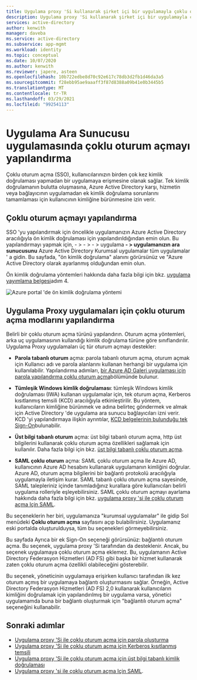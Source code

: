 ```yaml
---
title: Uygulama proxy 'Si kullanarak şirket içi bir uygulamayla çoklu oturum açmayı anlama
description: Uygulama proxy 'Si kullanarak şirket içi bir uygulamayla çoklu oturum açmayı anlayın.
services: active-directory
author: kenwith
manager: daveba
ms.service: active-directory
ms.subservice: app-mgmt
ms.workload: identity
ms.topic: conceptual
ms.date: 10/07/2020
ms.author: kenwith
ms.reviewer: japere, asteen
ms.openlocfilehash: 10b722edbe8d70c92e617c78db3d2fb1d46da3a5
ms.sourcegitcommit: f28ebb95ae9aaaff3f87d8388a09b41e0b3445b5
ms.translationtype: MT
ms.contentlocale: tr-TR
ms.lasthandoff: 03/29/2021
ms.locfileid: "99254113"
---
```

# <a name="how-to-configure-single-sign-on-to-an-application-proxy-application"></a>Uygulama Ara Sunucusu uygulamasında çoklu oturum açmayı yapılandırma

Çoklu oturum açma (SSO), kullanıcılarınızın birden çok kez kimlik doğrulaması yapmadan bir uygulamaya erişmesine olanak sağlar. Tek kimlik doğrulamanın bulutta oluşmasına, Azure Active Directory karşı, hizmetin veya bağlayıcının uygulamadan ek kimlik doğrulama sorunlarını tamamlaması için kullanıcının kimliğine bürünmesine izin verir.

## <a name="how-to-configure-single-sign-on"></a>Çoklu oturum açmayı yapılandırma
SSO 'yu yapılandırmak için öncelikle uygulamanızın Azure Active Directory aracılığıyla ön kimlik doğrulaması için yapılandırıldığından emin olun. Bu yapılandırmayı yapmak için,   - &gt;   - &gt;   - &gt; uygulama **- &gt; uygulamanızın ara sunucusunu** Azure Active Directory Kurumsal uygulamalar tüm uygulamalar ' a gidin. Bu sayfada, "ön kimlik doğrulama" alanını görürsünüz ve "Azure Active Directory olarak ayarlanmış olduğundan emin olun. 

Ön kimlik doğrulama yöntemleri hakkında daha fazla bilgi için bkz. [uygulama yayımlama belgesi](application-proxy-add-on-premises-application.md)adım 4.

   ![Azure portal 'de ön kimlik doğrulama yöntemi](./media/application-proxy-config-sso-how-to/app-proxy.png)

## <a name="configuring-single-sign-on-modes-for-application-proxy-applications"></a>Uygulama Proxy uygulamaları için çoklu oturum açma modlarını yapılandırma
Belirli bir çoklu oturum açma türünü yapılandırın. Oturum açma yöntemleri, arka uç uygulamasının kullandığı kimlik doğrulama türüne göre sınıflandırılır. Uygulama Proxy uygulamaları üç tür oturum açmayı destekler:

-   **Parola tabanlı oturum** açma: parola tabanlı oturum açma, oturum açmak için Kullanıcı adı ve parola alanlarını kullanan herhangi bir uygulama için kullanılabilir. Yapılandırma adımları, [bir Azure AD Galeri uygulaması için parola yapılandırma çoklu oturum açma](configure-password-single-sign-on-non-gallery-applications.md)bölümünde bulunur.

-   **Tümleşik Windows kimlik doğrulaması**: tümleşik Windows kimlik doğrulaması (IWA) kullanan uygulamalar için, tek oturum açma, Kerberos kısıtlanmış temsili (KCD) aracılığıyla etkinleştirilir. Bu yöntem, kullanıcıların kimliğine bürünmek ve adına belirteç göndermek ve almak için Active Directory 'de uygulama ara sunucu bağlayıcıları izni verir. KCD 'yi yapılandırmaya ilişkin ayrıntılar, [KCD belgelerinin bulunduğu tek Sign-On](application-proxy-configure-single-sign-on-with-kcd.md)bulunabilir.

-   **Üst bilgi tabanlı oturum** açma: üst bilgi tabanlı oturum açma, http üst bilgilerini kullanarak çoklu oturum açma özellikleri sağlamak için kullanılır. Daha fazla bilgi için bkz. [üst bilgi tabanlı çoklu oturum açma](application-proxy-configure-single-sign-on-with-headers.md).

-   **SAML çoklu oturum** açma: SAML çoklu oturum açma Ile Azure AD, kullanıcının Azure AD hesabını kullanarak uygulamanın kimliğini doğrular. Azure AD, oturum açma bilgilerini bir bağlantı protokolü aracılığıyla uygulamayla iletişim kurar. SAML tabanlı çoklu oturum açma sayesinde, SAML talepleriniz içinde tanımladığınız kurallara göre kullanıcıları belirli uygulama rolleriyle eşleyebilirsiniz. SAML çoklu oturum açmayı ayarlama hakkında daha fazla bilgi için bkz. [uygulama proxy 'si ile çoklu oturum açma Için SAML](application-proxy-configure-single-sign-on-on-premises-apps.md).

Bu seçeneklerin her biri, uygulamanıza "kurumsal uygulamalar" ile gidip Sol menüdeki **Çoklu oturum açma** sayfasını açıp bulabilirsiniz. Uygulamanız eski portalda oluşturulduysa, tüm bu seçenekleri görmeyebilirsiniz.

Bu sayfada Ayrıca bir ek Sign-On seçeneği görürsünüz: bağlantılı oturum açma. Bu seçenek, uygulama proxy 'Si tarafından da desteklenir. Ancak, bu seçenek uygulamaya çoklu oturum açma eklemez. Bu, uygulamanın Active Directory Federasyon Hizmetleri (AD FS) gibi başka bir hizmet kullanarak zaten çoklu oturum açma özellikli olabileceğini gösterebilir. 

Bu seçenek, yöneticinin uygulamaya erişirken kullanıcı tarafından ilk kez oturum açmış bir uygulamaya bağlantı oluşturmasını sağlar. Örneğin, Active Directory Federasyon Hizmetleri (AD FS) 2,0 kullanarak kullanıcıların kimliğini doğrulamak için yapılandırılmış bir uygulama varsa, yönetici uygulamamda buna bir bağlantı oluşturmak için "bağlantılı oturum açma" seçeneğini kullanabilir.

## <a name="next-steps"></a>Sonraki adımlar
- [Uygulama proxy 'Si ile çoklu oturum açma için parola oluşturma](application-proxy-configure-single-sign-on-password-vaulting.md)
- [Uygulama proxy 'Si ile çoklu oturum açma için Kerberos kısıtlanmış temsili](application-proxy-configure-single-sign-on-with-kcd.md)
- [Uygulama proxy 'Si ile çoklu oturum açma için üst bilgi tabanlı kimlik doğrulaması](application-proxy-configure-single-sign-on-with-headers.md) 
- [Uygulama proxy 'si ile çoklu oturum açma Için SAML](application-proxy-configure-single-sign-on-on-premises-apps.md).
